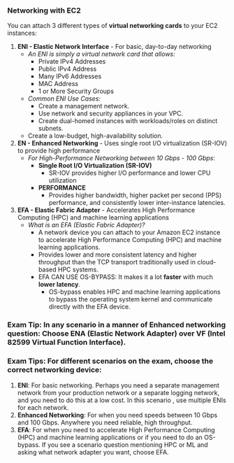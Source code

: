 ### Networking with EC2

You can attach 3 different types of **virtual networking cards** to your EC2 instances:

1. **ENI - Elastic Network Interface** - For basic, day-to-day networking
    * _An ENI is simply a virtual network card that allows:_
        * Private IPv4 Addresses
        * Public IPv4 Address
        * Many IPv6 Addresses
        * MAC Address
        * 1 or More Security Groups
    * _Common ENI Use Cases:_
        * Create a management network.
        * Use network and security appliances in your VPC.
        * Create dual-homed instances with workloads/roles on distinct subnets.
    * Create a low-budget, high-availability solution.
2. **EN - Enhanced Networking** - Uses single root I/O virtualization (SR-IOV) to provide high performance
    * _For High-Performance Networking between 10 Gbps - 100 Gbps_:
        * **Single Root I/O Virtualization (SR-IOV)**
            * SR-IOV provides higher I/O performance and lower CPU utilization
        * **PERFORMANCE**
            * Provides higher bandwidth, higher packet per second (PPS) performance, and consistently lower
              inter-instance latencies.
3. **EFA - Elastic Fabric Adapter** - Accelerates High Performance Computing (HPC) and machine learning applications
    * _What is an EFA (Elastic Fabric Adapter)?_
        * A network device you can attach to your Amazon EC2 instance to accelerate High Performance Computing (HPC) and
          machine learning applications.
        * Provides lower and more consistent latency and higher throughput than the TCP transport traditionally used in
          cloud-based HPC systems.
        * EFA CAN USE OS-BYPASS: It makes it a lot **faster** with much **lower latency**.
            * OS-bypass enables HPC and machine learning applications to bypass the operating system kernel and
              communicate directly with the EFA device.

### Exam Tip: In any scenario in a manner of Enhanced networking question: Choose ENA  (Elastic Network Adapter) over VF (Intel 82599 Virtual Function Interface).

### Exam Tips: For different scenarios on the exam, choose the correct networking device:

1. **ENI**: For basic networking. Perhaps you need a separate management network from your production network or a
   separate logging network, and you need to do this at a low cost. In this scenario , use multiple ENIs for each
   network.
2. **Enhanced Networking**: For when you need speeds between 10 Gbps and 100 Gbps. Anywhere you need reliable, high
   throughput.
3. **EFA**: For when you need to accelerate High Performance Computing (HPC) and machine learning applications or if you
   need to do an OS-bypass. If you see a scenario question mentioning HPC or ML and asking what network adapter you
   want, choose EFA.